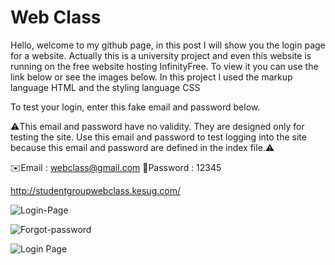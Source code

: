 # Web Class
Hello, welcome to my github page, in this post I will show you the login page for a website. Actually this is a university project and even this website is running on the free website hosting InfinityFree. To view it you can use the link below or see the images below. In this project I used the markup language HTML and the styling language CSS

To test your login, enter this fake email and password below.

⚠️This email and password have no validity. They are designed only for testing the site. Use this email and password to test logging into the site because this email and password are defined in the index file.⚠️

✉️Email : webclass@gmail.com        🔑Password : 12345

http://studentgroupwebclass.kesug.com/

![Login-Page](https://github.com/Beny-sys/webclass/blob/16748df6b275e7442e193eadedadb1e29f599d5a/image/Login.png?raw=true)


![Forgot-password](https://github.com/Beny-sys/webclass/blob/260948bc78af666f9d4981e55444c9df77b7933f/image/Forgot-password.png?raw=true)


![Login Page](https://github.com/Beny-sys/webclass/blob/260948bc78af666f9d4981e55444c9df77b7933f/image/Create-account.png?raw=true)
